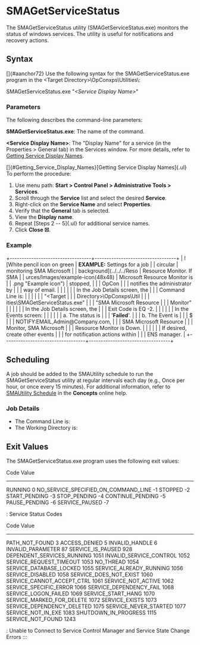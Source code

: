 # SMAGetServiceStatus

The SMAGetServiceStatus utility (SMAGetServiceStatus.exe) monitors the
status of windows services. The utility is useful for notifications and
recovery actions.

## Syntax

[]{#aanchor72} Use the following syntax for the SMAGetServiceStatus.exe program in the \<Target Directory\>\\OpConxps\\Utilities\\:

SMAGetServiceStatus.exe "*\<Service Display Name\>*"

### Parameters

The following describes the command-line parameters:

**SMAGetServiceStatus.exe**: The name of the command.

**\<Service Display Name\>**: The "Display Name" for a service (in the
Properties \> General tab) in the Services window. For more details,
refer to [Getting Service Display Names](#Getting_Service_Display_Names).

[]{#Getting_Service_Display_Names}[Getting Service Display Names]{.ul}
To perform the procedure:

1. Use menu path: **Start \> Control Panel \> Administrative Tools \>
    Services**.
2. Scroll through the **Service** list and select the desired
    **Service**.
3. Right-click on the **Service Name** and select **Properties**.
4. Verify that the **General** tab is selected.
5. View the **Display name**.
6. Repeat [Steps 2 -- 5]{.ul} for additional service names.
7. Click **Close ☒**.

### Example

+----------------------------------+----------------------------------+
| ![White pencil icon on green     | **EXAMPLE:** Settings for a job  | | circular                         | monitoring SMA Microsoft         |
| background](../../../Reso        | Resource Monitor. If SMA         |
| urces/Images/example-icon(48x48) | Microsoft Resource Monitor is    |
| .png "Example icon") | stopped,                         |
|                                  | OpCon |
|                                  | notifies the administrator by    |
|                                  | way of email.                    |
|                                  |                                  |
|                                  | In the Job Details screen, the   |
|                                  | Command Line is:                 |
|                                  |                                  |
|                                  | "\<Target                       |
|                                  | Directory\>\\OpConxps\\Util      |
|                                  | ities\\SMAGetServiceStatus.exe" |
|                                  | "SMA Microsoft Resource         |
|                                  | Monitor"                        |
|                                  |                                  |
|                                  | In the Job Details screen, the   |
|                                  | Exit Code is EQ -2.              |
|                                  |                                  |
|                                  | In the Events screen:            |
|                                  |                                  |
|                                  | a.  The status is                |
|                                  |     '**Failed**'.              |
|                                  | b.  The Event is                 |
|                                  |     $                           |
|                                  | NOTIFY:EMAIL,Admin\@Company.com, |
|                                  |     SMA Microsoft Resource       |
|                                  |     Monitor, SMA Microsoft       |
|                                  |     Resource Monitor is Down.    |
|                                  |                                  |
|                                  | If desired, create other events  |
|                                  | for notification actions within  |
|                                  | ENS manager.                     |
+----------------------------------+----------------------------------+

## Scheduling

A job should be added to the SMAUtility schedule to run the
SMAGetServiceStatus utility at regular intervals each day (e.g., Once
per hour, or once every 15 minutes). For additional information, refer
to [SMAUtility Schedule](../../objects/schedules.md#smautility-schedule) in
the **Concepts** online help.

### Job Details

- The Command Line is:
- The Working Directory is:

## Exit Values

The SMAGetServiceStatus.exe program uses the following exit values:

  Code                                   Value
  -------------------------------------- -------
  RUNNING                                0
  NO_SERVICE_SPECIFIED_ON_COMMAND_LINE   -1
  STOPPED                                -2
  START_PENDING                          -3
  STOP_PENDING                           -4
  CONTINUE_PENDING                       -5
  PAUSE_PENDING                          -6
  SERVICE_PAUSED                         -7

  : Service Status Codes

  Code                         Value
  ---------------------------- -------
  PATH_NOT_FOUND               3
  ACCESS_DENIED                5
  INVALID_HANDLE               6
  INVALID_PARAMETER            87
  SERVICE_IS_PAUSED            928
  DEPENDENT_SERVICES_RUNNING   1051
  INVALID_SERVICE_CONTROL      1052
  SERVICE_REQUEST_TIMEOUT      1053
  NO_THREAD                    1054
  SERVICE_DATABASE_LOCKED      1055
  SERVICE_ALREADY_RUNNING      1056
  SERVICE_DISABLED             1058
  SERVICE_DOES_NOT_EXIST       1060
  SERVICE_CANNOT_ACCEPT_CTRL   1061
  SERVICE_NOT_ACTIVE           1062
  SERVICE_SPECIFIC_ERROR       1066
  SERVICE_DEPENDENCY_FAIL      1068
  SERVICE_LOGON_FAILED         1069
  SERVICE_START_HANG           1070
  SERVICE_MARKED_FOR_DELETE    1072
  SERVICE_EXISTS               1073
  SERVICE_DEPENDENCY_DELETED   1075
  SERVICE_NEVER_STARTED        1077
  SERVICE_NOT_IN_EXE           1083
  SHUTDOWN_IN_PROGRESS         1115
  SERVICE_NOT_FOUND            1243

  : Unable to Connect to Service Control Manager and Service State
  Change Errors
:::
